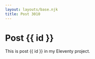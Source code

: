 ```yaml
---
layout: layouts/base.njk
title: Post 3010
---
```


# Post {{ id }}

This is post {{ id }} in my Eleventy project.
